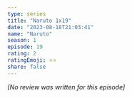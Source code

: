 ```yaml
---
type: series
title: "Naruto 1x19"
date: "2023-08-18T21:03:41"
name: "Naruto"
season: 1
episode: 19
rating: 2
ratingEmoji: ⭐️⭐️
share: false
---
```


_[No review was written for this episode]_
